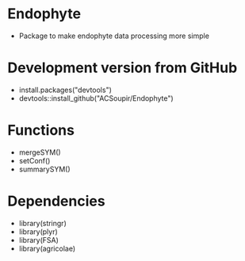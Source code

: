 # Endophyte
+ Package to make endophyte data processing more simple

# Development version from GitHub
+ install.packages("devtools")
+ devtools::install_github("ACSoupir/Endophyte")

# Functions
+ mergeSYM()
+ setConf()
+ summarySYM()

# Dependencies
+ library(stringr)
+ library(plyr)
+ library(FSA)
+ library(agricolae)
